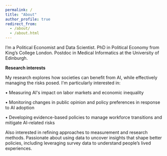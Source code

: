 ```yaml
---
permalink: /
title: "About"
author_profile: true
redirect_from: 
  - /about/
  - /about.html
---
```


I’m a Political Economist and Data Scientist. PhD in Political Economy from King’s College London. Postdoc in Medical Informatics at the University of Edinburgh. 


**Research interests**

My research explores how societies can benefit from AI, while effectively managing the risks posed. I'm particularly interested in:

•  Measuring AI's impact on labor markets and economic inequality

•  Monitoring changes in public opinion and policy preferences in response to AI adoption

•  Developing evidence-based policies to manage workforce transitions and mitigate AI-related risks

Also interested in refining approaches to measurement and research methods. Passionate about using data to uncover insights that shape better policies, including leveraging survey data to understand people’s lived experiences.
